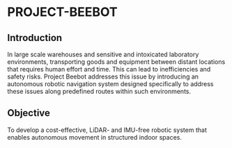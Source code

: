 # PROJECT-BEEBOT

## Introduction
In large scale warehouses and sensitive and intoxicated laboratory environments, transporting 
goods and equipment between distant locations that requires human effort and time. This can 
lead to inefficiencies and safety risks. Project Beebot addresses this issue by introducing an 
autonomous robotic navigation system designed specifically to address these issues along 
predefined routes within such environments. 

## Objective 
To develop a cost-effective, LiDAR- and IMU-free robotic system that enables autonomous 
movement in structured indoor spaces.  

